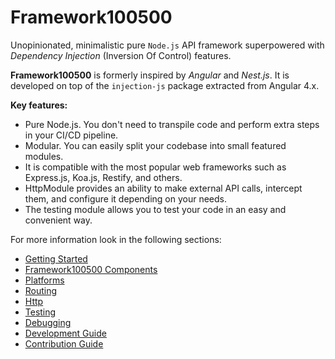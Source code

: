 # Framework100500

Unopinionated, minimalistic pure `Node.js` API framework superpowered with _Dependency Injection_ (Inversion Of Control) features.


**Framework100500** is formerly inspired by _Angular_ and _Nest.js_. It is developed on top of the `injection-js` package extracted from Angular 4.x.


**Key features:**
* Pure Node.js. You don't need to transpile code and perform extra steps in your CI/CD pipeline. 
* Modular. You can easily split your codebase into small featured modules. 
* It is compatible with the most popular web frameworks such as Express.js, Koa.js, Restify, and others.
* HttpModule provides an ability to make external API calls, intercept them, and configure it depending on your needs.
* The testing module allows you to test your code in an easy and convenient way.

For more information look in the following sections:
* [Getting Started](https://github.com/framework100500/framework100500/tree/master/wiki/GETTING_STARTED.md)
* [Framework100500 Components](https://github.com/framework100500/framework100500/tree/master/wiki/FRAMEWORK100500_COMPONENTS.md)
* [Platforms](https://github.com/framework100500/framework100500/tree/master/wiki/PLATFORMS.md)
* [Routing](https://github.com/framework100500/framework100500/tree/master/wiki/ROUTING.md)
* [Http](https://github.com/framework100500/framework100500/tree/master/wiki/HTTP.md)
* [Testing](https://github.com/framework100500/framework100500/tree/master/wiki/TESTING.md)
* [Debugging](https://github.com/framework100500/framework100500/tree/master/wiki/DEBUGGING.md)
* [Development Guide](https://github.com/framework100500/framework100500/tree/master/wiki/DEVELOPMENT_GUIDE.md)
* [Contribution Guide](https://github.com/framework100500/framework100500/tree/master/CONTRIBUTION_GUIDE.md)
    
